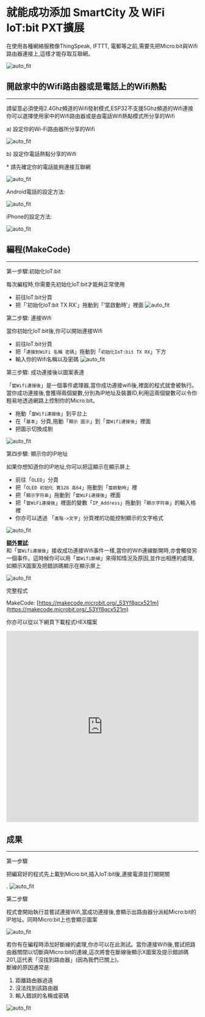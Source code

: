 # 就能成功添加 SmartCity 及 WiFi IoT:bit PXT擴展

在使用各種網絡服務像ThingSpeak, IFTTT, 電郵等之前,需要先把Micro:bit與Wifi路由器連接上,這樣才能存取互聯網。<BR><P>
![auto_fit](images/4_ConnectWiFi/Wifi_01.png)<P>


## 開啟家中的Wifi路由器或是電話上的Wifi熱點
<HR>

請留意必須使用2.4Ghz頻道的Wifi發射模式,ESP32不支援5Ghz頻道的Wifi連接 <BR>
你可以選擇使用家中的Wifi路由器或是由電話Wifi熱點模式所分享的Wifi<BR><P>

<span id="subtitle">a) 設定你的Wi-Fi路由器所分享的Wifi</span><BR><P>
![auto_fit](images/4_ConnectWiFi/Wifi_02.png)<P>

<span id="subtitle">b) 設定你電話熱點分享的Wifi</span><BR><P>
<span id="remarks">* 請先確定你的電話能夠連接互聯網</span><BR><P>
![auto_fit](images/4_ConnectWiFi/Wifi_03.png)<P>

<span id="subtitle">Android電話的設定方法:</span><BR><P>
![auto_fit](images/4_ConnectWiFi/Wifi_03a.png)<P>
<span id="subtitle">iPhone的設定方法:</span><BR><P>
![auto_fit](images/4_ConnectWiFi/Wifi_03b.png)<P>


## 編程(MakeCode)
<HR>

<span id="subtitle">第一步驟:初始化IoT:bit</span><BR><P>
每次編程時,你需要先初始化IoT:bit才能夠正常使用<BR>
* 前往IoT:bit分頁
* 把「‵初始化IoT:bit TX RX‵」拖動到「‵當啟動時‵」裡面
![auto_fit](images/4_ConnectWiFi/Wifi_p1.png)<P>

<span id="subtitle">第二步驟: 連接Wifi</span><BR><P>
當你初始化IoT:bit後,你可以開始連接Wifi<BR>
* 前往IoT:bit分頁
* 把「`連接到WiFi 名稱 密碼`」拖動到「`初始化IoT:bit TX RX`」下方
* 輸入你的Wifi名稱以及密碼
![auto_fit](images/4_ConnectWiFi/Wifi_p2.png)<P>

<span id="subtitle">第三步驟: 成功連接後以圖案表達</span><BR><P>
「`當Wifi連接後`」是一個事件處理器,當你成功連接wifi後,裡面的程式就會被執行。當你成功連接後,會獲得兩個變數,分別為IP地址及裝置ID,利用這兩個變數可以令你輕易地透過網路上控制你的Micro:bit。<BR>
* 拖動「`當Wifi連接後`」到平台上
* 在「`基本`」分頁,拖動「`顯示 圖示`」到「`當Wifi連接後`」裡面
* 把圖示切換成剔<BR>

![auto_fit](images/4_ConnectWiFi/Wifi_p3.png)<P>

<span id="subtitle">第四步驟: 顯示你的IP地址</span><BR><P>
如果你想知道你的IP地址,你可以把這顯示在顯示屏上<BR>
* 前往「`OLED`」分頁
* 把「`OLED 初始化 寛128 高64`」拖動到「`當啟動時`」裡
* 把「`顯示字符串`」拖動到「`當WiFi連接後`」裡面
* 把「`當WiFi連接後`」裡面的變數「`IP_Address`」拖動到「`顯示字符串`」的輸入格裡
* 你亦可以透過 「`進階->文字`」分頁裡的功能控制顯示的文字格式<BR>

![auto_fit](images/4_ConnectWiFi/Wifi_p3_5.png)<P>

<B><u>額外嘗試</u></B>:<BR>
和「`當Wifi連接後`」接收成功連接Wifi事件一樣,當你的Wifi連線斷開時,亦會觸發另一個事件。這時候你可以用「`當Wifi斷線`」來得知情況及原因,並作出相應的處理,如顯示X圖案及把錯誤碼顯示在顯示屏上<BR>

![auto_fit](images/4_ConnectWiFi/Wifi_p5.png)<P>

<span id="subtitle">完整程式<BR><P>
MakeCode: [https://makecode.microbit.org/_53Yf8qcx521m](https://makecode.microbit.org/_53Yf8qcx521m)<BR><P>
你亦可以從以下網頁下載程式HEX檔案<BR>
<iframe src="https://makecode.microbit.org/#pub:_53Yf8qcx521m" width="100%" height="500" frameborder="0"></iframe>


## 成果
<HR>

<span id="subtitle">第一步驟</span><BR><P>
把編寫好的程式先上載到Micro:bit,插入IoT:bit後,連接電源並打開開關<BR><P>.
![auto_fit](images/4_ConnectWiFi/Wifi_result1.png)<P>

<span id="subtitle">第二步驟</span><BR><P>
程式會開始執行並嘗試連接Wifi,當成功連接後,會顯示出路由器分派給Micro:bit的IP地址。同時Micro:bit上也會顯示圖案<BR><P>
![auto_fit](images/4_ConnectWiFi/Wifi_result2.png)<P>

若你有在編程時添加好斷線的處理,你亦可以在此測試。當你連接Wifi後,嘗試把路由器關閉以切斷與Micro:bit的連線,這次將會在斷線後顯示X圖案及提示錯誤碼201,這代表「沒找到路由器」(因為我們已關上)。<BR>
斷線的原因通常是: 
1. 距離路由器過遠
2. 沒法找到該路由器
3. 輸入錯誤的名稱或密碼

![auto_fit](images/4_ConnectWiFi/Wifi_result3.png)<P>
